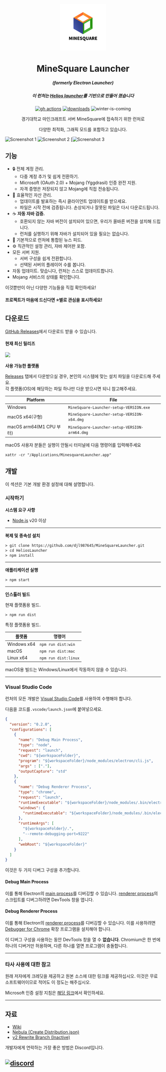 <p align="center"><img src="./app/assets/images/SealCircle.png" width="150px" height="150px" alt="aventium softworks"></p>

<h1 align="center">MineSquare Launcher</h1>

<em><h5 align="center">(formerly Electron Launcher)</h5></em>
<em><h5 align="center">이 런처는 <a href="https://github.com/dscalzi/HeliosLauncher">Helios launcher</a>를 기반으로 만들어 졌습니다</h5></em>

[<p align="center"><img src="https://img.shields.io/github/actions/workflow/status/dscalzi/HeliosLauncher/build.yml?branch=master&style=for-the-badge" alt="gh actions">](https://github.com/dscalzi/HeliosLauncher/actions) [<img src="https://img.shields.io/github/downloads/dscalzi/HeliosLauncher/total.svg?style=for-the-badge" alt="downloads">](https://github.com/dscalzi/HeliosLauncher/releases) <img src="https://forthebadge.com/images/badges/winter-is-coming.svg"  height="28px" alt="winter-is-coming"></p>

<p align="center">경기대학교 마인크래프트 서버 MineSquare에 접속하기 위한 런처로 </p>
<p align="center">다양한 최적화, 그래픽 모드를 포함하고 있습니다.</p>

![Screenshot 1](https://i.imgur.com/txtPBF3.png)
![Screenshot 2](https://i.imgur.com/n0Y5bSw.png)
[![Screenshot 3](https://i.imgur.com/sB1P1gh.png)

## 기능

- 🔒 전체 계정 관리.
  - 다중 계정 추가 및 쉽게 전환하기.
  - Microsoft (OAuth 2.0) + Mojang (Yggdrasil) 인증 완전 지원.
  - 자격 증명은 저장되지 않고 Mojang에 직접 전송됩니다.
- 📂 효율적인 자산 관리.
  - 업데이트를 발표하는 즉시 클라이언트 업데이트를 받으세요.
  - 파일은 시작 전에 검증됩니다. 손상되거나 잘못된 파일은 다시 다운로드됩니다.
- ☕ **자동 자바 검증.**
  - 호환되지 않는 자바 버전이 설치되어 있으면, 우리가 올바른 버전을 설치해 드립니다.
  - 런처를 실행하기 위해 자바가 설치되어 있을 필요는 없습니다.
- 📰 기본적으로 런처에 통합된 뉴스 피드.
- ⚙️ 직관적인 설정 관리, 자바 제어판 포함.
- 모든 서버 지원.
  - 서버 구성을 쉽게 전환합니다.
  - 선택된 서버의 플레이어 수를 봅니다.
- 자동 업데이트. 맞습니다, 런처는 스스로 업데이트합니다.
- Mojang 서비스의 상태를 확인합니다.

이것뿐만이 아닌 다양한 기능들을 직접 확인하세요!

#### 프로젝트가 마음에 드신다면 ⭐별로 관심을 표시하세요!

## 다운로드

[GitHub Releases](https://github.com/djl987645/MineSquareLauncher/releases)에서 다운로드 받을 수 있습니다.

#### 현재 최신 릴리즈

[![](https://img.shields.io/github/release/djl987645/MineSquareLauncher.svg?style=flat-square)](https://github.com/djl987645/MineSquareLauncher/releases/latest)

**사용 가능한 플랫폼**

[Releases](https://github.com/djl987645/MineSquareLauncher/releases) 탭에서 다운받으실 경우, 본인의 시스템에 맞는 설치 파일을 다운로드해 주세요.<br>
각 플랫폼(OS)에 해당하는 파일 하나만 다운 받으시면 되니 참고해주세요.

| Platform                 | File                                          |
| ------------------------ | --------------------------------------------- |
| Windows              | `MineSquare-Launcher-setup-VERSION.exe`           |
| macOS x64(구형)          | `MineSquare-Launcher-setup-VERSION-x64.dmg`   |
| macOS arm64(M1 CPU 부터) | `MineSquare-Launcher-setup-VERSION-arm64.dmg` |

macOS 사용자 분들은 실행이 안될시 터미널에 다음 명령어를 입력해주세요
```
xattr -cr "/Applications/MinesquareLauncher.app"
```

## 개발

이 섹션은 기본 개발 환경 설정에 대해 설명합니다.

### 시작하기

**시스템 요구 사항**

- [Node.js][nodejs] v20 이상

---

**복제 및 종속성 설치**

```console
> git clone https://github.com/djl987645/MineSquareLauncher.git
> cd HeliosLauncher
> npm install
```

---

**애플리케이션 실행**

```console
> npm start
```

---

**인스톨러 빌드**

현재 플랫폼용 빌드.

```console
> npm run dist
```

특정 플랫폼용 빌드.

| 플랫폼      | 명령어               |
| ----------- | -------------------- |
| Windows x64 | `npm run dist:win`   |
| macOS       | `npm run dist:mac`   |
| Linux x64   | `npm run dist:linux` |

macOS용 빌드는 Windows/Linux에서 작동하지 않을 수 있습니다.

---

### Visual Studio Code

런처의 모든 개발은 [Visual Studio Code][vscode]를 사용하여 수행해야 합니다.

다음을 코드를`.vscode/launch.json`에 붙여넣으세요.

```JSON
{
  "version": "0.2.0",
  "configurations": [
    {
      "name": "Debug Main Process",
      "type": "node",
      "request": "launch",
      "cwd": "${workspaceFolder}",
      "program": "${workspaceFolder}/node_modules/electron/cli.js",
      "args" : ["."],
      "outputCapture": "std"
    },
    {
      "name": "Debug Renderer Process",
      "type": "chrome",
      "request": "launch",
      "runtimeExecutable": "${workspaceFolder}/node_modules/.bin/electron",
      "windows": {
        "runtimeExecutable": "${workspaceFolder}/node_modules/.bin/electron.cmd"
      },
      "runtimeArgs": [
        "${workspaceFolder}/.",
        "--remote-debugging-port=9222"
      ],
      "webRoot": "${workspaceFolder}"
    }
  ]
}
```

이것은 두 가지 디버그 구성을 추가합니다.

#### Debug Main Process

이를 통해 Electron의 [main process][mainprocess]를 디버깅할 수 있습니다. [renderer process][rendererprocess]의 스크립트를 디버그하려면 DevTools 창을 엽니다.

#### Debug Renderer Process

이를 통해 Electron의 [renderer process][rendererprocess]를 디버깅할 수 있습니다. 이를 사용하려면 [Debugger for Chrome][chromedebugger] 확장 프로그램을 설치해야 합니다.

이 디버그 구성을 사용하는 동안 DevTools 창을 열 수 **없습니다**. Chromium은 한 번에 하나의 디버거만 허용하며, 다른 하나를 열면 프로그램이 충돌합니다.

---

### 타사 사용에 대한 참고

원래 저자에게 크레딧을 제공하고 원본 소스에 대한 링크를 제공하십시오. 이것은 무료 소프트웨어이므로 적어도 이 정도는 해주십시오.

Microsoft 인증 설정 지침은 [해당 링크](https://github.com/dscalzi/HeliosLauncher/blob/master/docs/MicrosoftAuth.md)에서 확인하세요.

---

## 자료

- [Wiki][wiki]
- [Nebula (Create Distribution.json)][nebula]
- [v2 Rewrite Branch (Inactive)][v2branch]

개발자에게 연락하는 가장 좋은 방법은 Discord입니다.

## [![discord](https://discordapp.com/api/guilds/211524927831015424/embed.png?style=banner3)][discord]

[nodejs]: https://nodejs.org/en/ "Node.js"
[vscode]: https://code.visualstudio.com/ "Visual Studio Code"
[mainprocess]: https://electronjs.org/docs/tutorial/application-architecture#main-and-renderer-processes "Main Process"
[rendererprocess]: https://electronjs.org/docs/tutorial/application-architecture#main-and-renderer-processes "Renderer Process"
[chromedebugger]: https://marketplace.visualstudio.com/items?itemName=msjsdiag.debugger-for-chrome "Debugger for Chrome"
[discord]: https://discord.gg/zNWUXdt "Discord"
[wiki]: https://github.com/dscalzi/HeliosLauncher/wiki "wiki"
[nebula]: https://github.com/dscalzi/Nebula "dscalzi/Nebula"
[v2branch]: https://github.com/dscalzi/HeliosLauncher/tree/ts-refactor "v2 branch"
